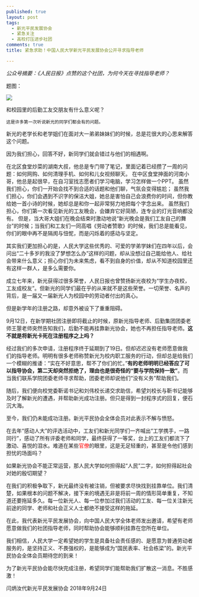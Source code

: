 ```yaml
---
published: true
layout: post
tags:
  - 新光平民发展协会
  - 紧急关注
  - 高校打压进步社团
comments: true
title: 紧急求助！中国人民大学新光平民发展协会公开寻求指导老师

---
```


*公众号摘要：《人民日报》点赞的这个社团，为何今天在寻找指导老师？*

题图：
 
 ![](https://i.loli.net/2018/09/30/5bb06cdf50afd.png)

和校园里的后勤工友交朋友有什么意义呢？

    这是许多第一次听说新光的同学们都会有的问题。

新光的老学长和老学姐们在面对大一弟弟妹妹们的时候，总是花很大的心思来解答这个问题。

因为我们担心，回答不好，新同学们就会错过与他们的相遇啊。

在北区食堂炒菜的湖南大叔，他总是专门带了笔记，里面记着已经攒了一周的问题：如何网购、如何清理手机、如何和儿女视频聊天。
在中区食堂抻面的河南小哥，他总是起很早，在自习室找志愿者们学习电脑，学习怎样做一个PPT。
虽然我们担心，你们一开始会找不到合适的话题和他们聊，气氛会变得尴尬；
虽然我们担心，你们会遇到不识字的保洁大姐，她总是害怕自己会浪费你的时间，但你教给她一首小诗的时候，她却总是和你一起非常努力地把每个字念出来。
虽然我们担心，你们第一次看见新光的工友晚会，会嫌弃它好简陋，连专业的灯光音响都没有。
但是，当大哥大姐们在晚会结束时激动地说“新光晚会是我们工友自己的舞台”的时候；当我们和工友们一同高唱《劳动者赞歌》的时候，我们总是能看见，你们的眼中再不是隔阂与忸怩，而是闪烁着的感动与坚定。

其实我们更加担心的是，人民大学这些优秀的、可爱的学弟学妹们在四年以后，会问出“二十多岁的我没了梦想怎么办”这样的问题，却从没想过自己能给他人、给社会带来什么意义；担心你们为未来焦虑，看不到自身的价值，却从不知道校园里还有这样一群人，是多么需要你。

成立七年来，新光获得过很多荣誉，人民日报也曾赞扬新光夜校为“学生办夜校，工友成校友”。但新光的同学们最在乎的从来就不是这些荣誉。一切荣誉、名声的背后，是一届又一届新光人为校园中的劳动者付出的真心。

但是新学年的注册之路，却意外被设下了重重阻碍。

9月12日，在新学期社团注册即将截止的时候，原新光指导老师、后勤集团团委老师王曌老师突然告知我们，后勤不能再挂靠新光协会，她也不再担任指导老师。**这不就是将新光卡死在注册程序之上吗？**

经过我们的多次申请，注册程序终于延期到了19日。但却迟迟没有老师愿意做我们的指导老师。明明有很多老师称赞新光为校内职工服务的行动，但却总是给我们一个模糊的推诿：“实在不好意思，帮不了你们的忙。”**有的老师明明已经答应了可以指导协会，第二天却突然拒绝了，理由也是很奇怪的“要与学院保持一致”**。而当我们联系学院团委老师寻求帮助，团委老师却说他们“没有义务”帮助我们。

随后，我们便向校党委靳诺书记和刘伟校长递交求助信，希望刘校长与靳书记能够及时了解新光的遭遇，并帮助新光成功注册。但只是得到一封程序式的回复，便石沉大海。

至今，我们仍未能成功注册。新光平民协会全体会员对此表示不解与愤怒。

在去年“感动人大”的评选活动中，工友们和新光同学们一齐喊出“工学携手，一路同行”，感动了所有评委老师和同学，最终获得了一等奖，台上的工友们都流下了激动、喜悦的泪水。难道在某些<font color= 'red'>官僚</font>的眼里，这是无足轻重的，甚至是令他们感到担忧的场面吗？
    
如果新光协会不能正常运营，那人民大学如何担得起“人民”二字，如何担得起社会对她的殷切期望？

在我们的积极争取下，新光最终没有被注销，但被要求尽快找到挂靠单位。我们清楚，如果根本的问题不解决，接下来的境遇无非是将前一周的情形简单重复，不知道还要拖延多久。每一位新光人、每一位参加过我们活动的工友、每一位关注新光前途的同学、老师和社会正义人士都绝不接受这样的拖延。

在此，我代表新光平民发展协会，向中国人民大学全体老师发出邀请，希望有老师愿意做我们的社团指导老师，同时帮助协会能够顺利挂靠在您所在单位。

我们相信，人民大学一定希望她的学生是具备社会责任感的、是愿意为普通劳动者服务的，是坚持正义、不畏强权的，是能够成为“国民表率、社会栋梁”的。新光平民协会全体会员期待您的到来！

为了新光平民协会能尽快完成注册，希望同学们能帮助我们扩散这一消息。不胜感激！



闫炳汝代新光平民发展协会
2018年9月24日


